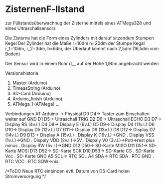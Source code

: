 # ZisternenF-llstand

zur Füllstandsüberwachnug der Zisterne mittels eines ATMega328 und eines Ultraschallsensors

Die Zisterne hat die Form eines Zylinders mit darauf sitzendem Stumpen Kegel
Der Zylinder hat die Maße r=10dm h=20dm
der Stumpe Kegal r_1=10dm, r_2=3dm, h=6dm, der Überlauf kommt nach 2,5dm (16,5dm vom Boden)

Der Sensor wird in einem Rohr d__ auf der Höhe 1,90m angebracht werden

Versionshistorie
1. Master (Arduino)
2. TimeasString (Arduino)
3. SD-Card (Arduino)
4. Arduino_finish (Arduino)
5. ATMega_1 (ATMega)
...

Verbindungen
 AT    Arduino -> Physical
 D0    D4->  Taster zum Einschalten weiter auf GND
 D1    D5->  Ultraschall TRIG
 D2    D6->  Ultraschall ECHO
 D3    D7->  Display RS (4v.l.)
 D4    D8->  Dispaly E (6v.l.)
 D5    D9->  Display D4 (11v.l.)
 D6    D10-> Display D5 (12v.l.)
 D7    D11-> Display D6 (13v.l.)
 D8    D12-> Display D7 (14v.l.)
 D9    D13-> Display A (15v.l.)
 .         Display K (16v.l.)->GND
 .         Display VSS (1v.l.)->GND
 .         Dispaly VDD (2v.l.)->5V
 .         Dispaly V0 (3v.l.)->Poti->rest plus minus
 .         Display RW (5v.l.)->GND
 D12    D50-> SD-Karte MISO 
 D11    D51-> SD-Karte MOSI
 D13    D52-> SD-Karte SCK
 D10    D53-> SD-Karte CS
 .          SD-Karte Vcc
 .          SD-Karte GND
 A5    SCL-> RTC SCL 
 A4    SDA-> RTC SDA
 .          RTC GND
 .          RTC VCC
 .          RTC SQW->nix
 

/*ToDO
Neue RTC einbinden
evtl. Datum von DS-Card holen
Stromversorgung
*/
